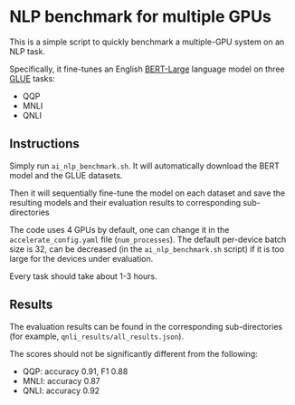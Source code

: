 # NLP benchmark for multiple GPUs

This is a simple script to quickly benchmark a multiple-GPU system on an NLP task.

Specifically, it fine-tunes an English [BERT-Large](https://huggingface.co/bert-large-cased) language model on three [GLUE](https://gluebenchmark.com/) tasks:
- QQP
- MNLI
- QNLI

## Instructions

Simply run `ai_nlp_benchmark.sh`. It will automatically download the BERT model and the GLUE datasets.

Then it will sequentially fine-tune the model on each dataset and save the resulting models and their evaluation results to corresponding sub-directories

The code uses 4 GPUs by default, one can change it in the `accelerate_config.yaml` file (`num_processes`).
The default per-device batch size is 32, can be decreased (in the `ai_nlp_benchmark.sh` script) if it is too large for the devices under evaluation.

Every task should take about 1-3 hours.

## Results
The evaluation results can be found in the corresponding sub-directories (for example, `qnli_results/all_results.json`).

The scores should not be significantly different from the following:

- QQP: accuracy 0.91, F1 0.88
- MNLI: accuracy 0.87
- QNLI: accuracy 0.92

